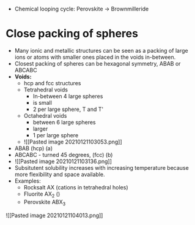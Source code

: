 - Chemical looping cycle: Perovskite -> Brownmilleride

# Close packing of spheres
- Many ionic and metallic structures can be seen as a packing of large ions or atoms with smaller ones placed in the voids in-between.
- Closest packing of spheres can be hexagonal symmetry, ABAB or ABCABC
- **Voids:**
	- hcp and fcc structures
	- Tetrahedral voids
		- In-between 4 large spheres
		- is small
		- 2 per large sphere, T and T'
	- Octahedral voids
		- between 6 large spheres
		- larger
		- 1 per large sphere
	- ![[Pasted image 20210121103053.png]]
- ABAB (hcp) (a)
- ABCABC - turned 45 degrees, (fcc) (b)
- ![[Pasted image 20210121103136.png]]
- Subsitutent solubility increases with increasing temperature because more flexibility and space available.
- Examples:
	- Rocksalt AX (cations in tetrahedral holes)
	- Fluorite AX$_2$ ()
	- Perovskite ABX$_3$

![[Pasted image 20210121104013.png]]
